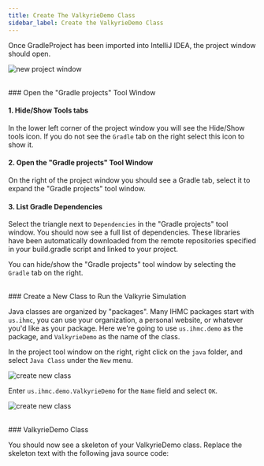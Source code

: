 ```yaml
---
title: Create The ValkyrieDemo Class
sidebar_label: Create the ValkyrieDemo Class
---
```


Once GradleProject has been imported into IntelliJ IDEA, the project window should open.

![new project window](/img/quickstart/intellij/new-project-view.png)

<br/> 
### Open the "Gradle projects" Tool Window

#### 1. Hide/Show Tools tabs

In the lower left corner of the project window you will see the Hide/Show tools icon.  If you do not see the `Gradle` tab on the right select this icon to show it.

#### 2. Open the "Gradle projects" Tool Window

On the right of the project window you should see a Gradle tab, select it to expand the "Gradle projects" tool window.

#### 3. List Gradle Dependencies

Select the triangle next to `Dependencies` in the "Gradle projects" tool window.  You should now see a full list of dependencies. These libraries have been automatically downloaded from the remote repositories specified in your build.gradle script and linked to your project.

You can hide/show the "Gradle projects" tool window by selecting the `Gradle` tab on the right.

<br/> 
### Create a New Class to Run the Valkyrie Simulation

Java classes are organized by "packages". Many IHMC packages start with `us.ihmc`, you can use your organization, a personal website, or whatever you'd like as your package. Here we're going to use `us.ihmc.demo` as the package, and `ValkyrieDemo` as the name of the class. 

In the project tool window on the right, right click on the `java` folder, and select `Java Class` under the `New` menu.

![create new class](/img/quickstart/intellij/select-new-java-class.png)

Enter `us.ihmc.demo.ValkyrieDemo` for the `Name` field and select `OK`.

![create new class](/img/quickstart/intellij/create-new-class.png)

<br/> 
### ValkyrieDemo Class

You should now see a skeleton of your ValkyrieDemo class.  Replace the skeleton text with the following java source code:

<pre><code data-url-index="0" data-snippet="complete" id="ValkyrieDemo"></code></pre>


<script id="snippetscript" src="../snippetautomation/codesnippets.js" sources=Array.of("https://rawgit.com/ihmcroboticsdocs/sampleproject/master/src/us/ihmc/testeuclid/ValkyrieDemo.java")></script>